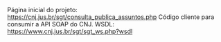 Página inicial do projeto: https://cnj.jus.br/sgt/consulta_publica_assuntos.php
Código cliente para consumir a API SOAP do CNJ.
WSDL: https://www.cnj.jus.br/sgt/sgt_ws.php?wsdl

